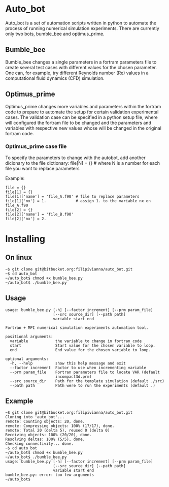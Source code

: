 # Auto_bot #

Auto_bot is a set of automation scripts written in python to automate the process of
running numerical simulation experiments. There are currently only two bots, bumble_bee
and optimus_prime. 

## Bumble_bee ##

Bumble_bee changes a single parameters in a fortram parameters file to create
several test cases with different values for the chosen parameter. One can, 
for example, try different Reynolds number (Re) values in a computational fluid dynamics
(CFD) simulation.

## Optimus_prime ##

Optimus_prime changes more variables and parameters within the fortram code to
prepare to automate the setup for certain validation experimental cases. The
validation case can be specified in a python setup file, where will configured
the fortram file to be changed and the parameters and variables with respective
new values whose will be changed in the original fortram code.

### Optimus_prime case file ###

To specify the parameters to change with the autobot,
add another dicionary to the file dictionary:
file[N] = {} # where N is a number for each file
you want to replace parameters

Example:
```
file = {}
file[1] = {}
file[1]['name'] = 'file_A.f90' # file to replace parameters
file[1]['nx'] = 1.             # assign 1. to the variable nx on file_A.f90
file[2] = {}
file[2]['name'] = 'file_B.f90'
file[2]['nx'] = 2.
```

# Installing #

## On linux ##

```
~$ git clone git@bitbucket.org:filipivianna/auto_bot.git
~$ cd auto_bot
~/auto_bot$ chmod +x bumble_bee.py
~/auto_bot$ ./bumble_bee.py
```
## Usage ##

```
usage: bumble_bee.py [-h] [--factor increment] [--prm param_file]
                     [--src source_dir] [--path path]
                     variable start end
```

```
Fortran + MPI numerical simulation experiments automation tool.

positional arguments:
  variable            the variable to change in fortran code
  start               Start value for the chosen variable to loop.
  end                 End value for the chosen variable to loop.

optional arguments:
  -h, --help          show this help message and exit
  --factor increment  Factor to use when incrementing variable
  --prm param_file    Fortran parameters file to locate VAR (default
                      incompact3d.prm)
  --src source_dir    Path for the template simulation (default ./src)
  --path path         Path were to run the experiments (default .)

```

## Example ##

```
~$ git clone git@bitbucket.org:filipivianna/auto_bot.git
Cloning into 'auto_bot'...
remote: Counting objects: 20, done.
remote: Compressing objects: 100% (17/17), done.
remote: Total 20 (delta 5), reused 0 (delta 0)
Receiving objects: 100% (20/20), done.
Resolving deltas: 100% (5/5), done.
Checking connectivity... done.
~$ cd auto_bot
~/auto_bot$ chmod +x bumble_bee.py
~/auto_bot$ ./bumble_bee.py
usage: bumble_bee.py [-h] [--factor increment] [--prm param_file]
                     [--src source_dir] [--path path]
                     variable start end
bumble_bee.py: error: too few arguments
~/auto_bot$
```




